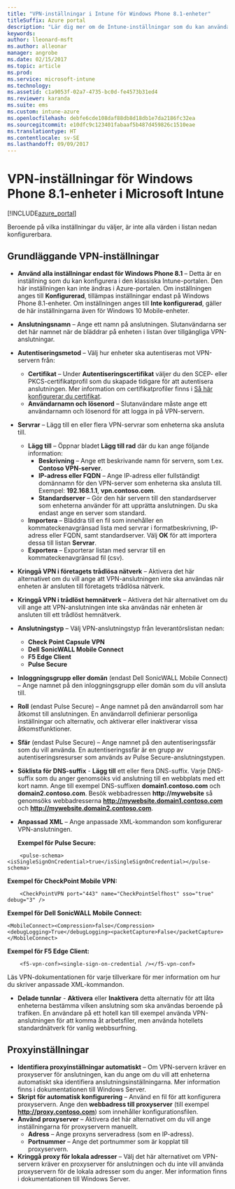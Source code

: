 ```yaml
---
title: "VPN-inställningar i Intune för Windows Phone 8.1-enheter"
titleSuffix: Azure portal
description: "Lär dig mer om de Intune-inställningar som du kan använda för att konfigurera VPN-anslutningar på Windows Phone 8.1-enheter.”"
keywords: 
author: lleonard-msft
ms.author: alleonar
manager: angrobe
ms.date: 02/15/2017
ms.topic: article
ms.prod: 
ms.service: microsoft-intune
ms.technology: 
ms.assetid: c1a9053f-02a7-4735-bc0d-fe4573b31ed4
ms.reviewer: karanda
ms.suite: ems
ms.custom: intune-azure
ms.openlocfilehash: debfe6cde108daf88db8d18db1e7da2186fc32ea
ms.sourcegitcommit: e10dfc9c123401fabaaf5b487d459826c1510eae
ms.translationtype: HT
ms.contentlocale: sv-SE
ms.lasthandoff: 09/09/2017
---
```

# <a name="vpn-settings-for-windows-phone-81-devices-in-microsoft-intune"></a>VPN-inställningar för Windows Phone 8.1-enheter i Microsoft Intune

[!INCLUDE[azure_portal](./includes/azure_portal.md)]

Beroende på vilka inställningar du väljer, är inte alla värden i listan nedan konfigurerbara.

## <a name="base-vpn-settings"></a>Grundläggande VPN-inställningar

- **Använd alla inställningar endast för Windows Phone 8.1** – Detta är en inställning som du kan konfigurera i den klassiska Intune-portalen. Den här inställningen kan inte ändras i Azure-portalen. Om inställningen anges till **Konfigurerad**, tillämpas inställningar endast på Windows Phone 8.1-enheter. Om inställningen anges till **Inte konfigurerad**, gäller de här inställningarna även för Windows 10 Mobile-enheter.
- **Anslutningsnamn** – Ange ett namn på anslutningen. Slutanvändarna ser det här namnet när de bläddrar på enheten i listan över tillgängliga VPN-anslutningar.
- **Autentiseringsmetod** – Välj hur enheter ska autentiseras mot VPN-servern från:
    - **Certifikat** – Under **Autentiseringscertifikat** väljer du den SCEP- eller PKCS-certifikatprofil som du skapade tidigare för att autentisera anslutningen. Mer information om certifikatprofiler finns i [Så här konfigurerar du certifikat](certificates-configure.md).
    - **Användarnamn och lösenord** – Slutanvändare måste ange ett användarnamn och lösenord för att logga in på VPN-servern.
- **Servrar** – Lägg till en eller flera VPN-servrar som enheterna ska ansluta till.
    - **Lägg till** – Öppnar bladet **Lägg till rad** där du kan ange följande information:
        - **Beskrivning** – Ange ett beskrivande namn för servern, som t.ex. **Contoso VPN-server**.
        - **IP-adress eller FQDN** – Ange IP-adress eller fullständigt domännamn för den VPN-server som enheterna ska ansluta till. Exempel: **192.168.1.1**, **vpn.contoso.com**.
        - **Standardserver** – Gör den här servern till den standardserver som enheterna använder för att upprätta anslutningen. Du ska endast ange en server som standard.
    - **Importera** – Bläddra till en fil som innehåller en kommateckenavgränsad lista med servrar i formatbeskrivning, IP-adress eller FQDN, samt standardserver. Välj **OK** för att importera dessa till listan **Servrar**.
    - **Exportera** – Exporterar listan med servrar till en kommateckenavgränsad fil (csv).

- **Kringgå VPN i företagets trådlösa nätverk** – Aktivera det här alternativet om du vill ange att VPN-anslutningen inte ska användas när enheten är ansluten till företagets trådlösa nätverk.
- **Kringgå VPN i trådlöst hemnätverk** – Aktivera det här alternativet om du vill ange att VPN-anslutningen inte ska användas när enheten är ansluten till ett trådlöst hemnätverk.

- **Anslutningstyp** – Välj VPN-anslutningstyp från leverantörslistan nedan:
    - **Check Point Capsule VPN**
    - **Dell SonicWALL Mobile Connect**
    - **F5 Edge Client**
    - **Pulse Secure**

- **Inloggningsgrupp eller domän** (endast Dell SonicWALL Mobile Connect) – Ange namnet på den inloggningsgrupp eller domän som du vill ansluta till.
- **Roll** (endast Pulse Secure) – Ange namnet på den användarroll som har åtkomst till anslutningen. En användarroll definierar personliga inställningar och alternativ, och aktiverar eller inaktiverar vissa åtkomstfunktioner.
- **Sfär** (endast Pulse Secure) – Ange namnet på den autentiseringssfär som du vill använda. En autentiseringssfär är en grupp av autentiseringsresurser som används av Pulse Secure-anslutningstypen.

- **Söklista för DNS-suffix** - **Lägg till** ett eller flera DNS-suffix. Varje DNS-suffix som du anger genomsöks vid anslutning till en webbplats med ett kort namn. Ange till exempel DNS-suffixen **domain1.contoso.com** och **domain2.contoso.com**. Besök webbadressen **http://mywebsite** så genomsöks webbadresserna **http://mywebsite.domain1.contoso.com** och **http://mywebsite.domain2.contoso.com**.

- **Anpassad XML** – Ange anpassade XML-kommandon som konfigurerar VPN-anslutningen.

    **Exempel för Pulse Secure:**

```
    <pulse-schema><isSingleSignOnCredential>true</isSingleSignOnCredential></pulse-schema>

```

**Exempel för CheckPoint Mobile VPN:**

```
    <CheckPointVPN port="443" name="CheckPointSelfhost" sso="true" debug="3" />
```

**Exempel för Dell SonicWALL Mobile Connect:**
```
<MobileConnect><Compression>false</Compression><debugLogging>True</debugLogging><packetCapture>False</packetCapture></MobileConnect>

```

**Exempel för F5 Edge Client:**
```
    <f5-vpn-conf><single-sign-on-credential /></f5-vpn-conf>

```

Läs VPN-dokumentationen för varje tillverkare för mer information om hur du skriver anpassade XML-kommandon.

- **Delade tunnlar** - **Aktivera** eller **Inaktivera** detta alternativ för att låta enheterna bestämma vilken anslutning som ska användas beroende på trafiken. En användare på ett hotell kan till exempel använda VPN-anslutningen för att komma åt arbetsfiler, men använda hotellets standardnätverk för vanlig webbsurfning.




## <a name="proxy-settings"></a>Proxyinställningar

- **Identifiera proxyinställningar automatiskt** – Om VPN-servern kräver en proxyserver för anslutningen, kan du ange om du vill att enheterna automatiskt ska identifiera anslutningsinställningarna. Mer information finns i dokumentationen till Windows Server.
- **Skript för automatisk konfigurering** – Använd en fil för att konfigurera proxyservern. Ange den **webbadress till proxyserver** (till exempel **http://proxy.contoso.com**) som innehåller konfigurationsfilen.
- **Använd proxyserver** – Aktivera det här alternativet om du vill ange inställningarna för proxyservern manuellt.
    - **Adress** – Ange proxyns serveradress (som en IP-adress).
    - **Portnummer** – Ange det portnummer som är kopplat till proxyservern.
- **Kringgå proxy för lokala adresser** – Välj det här alternativet om VPN-servern kräver en proxyserver för anslutningen och du inte vill använda proxyservern för de lokala adresser som du anger. Mer information finns i dokumentationen till Windows Server.
